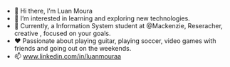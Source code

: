 - 👋 Hi there, I’m Luan Moura 
- 👀 I’m interested in learning and exploring new technologies.
- 🌱 Currently, a Information System student at @Mackenzie, Reseracher, creative , focused on your goals.
- ❤️ Passionate about playing guitar, playing soccer, video games with friends and going out on the weekends.
- 📫 www.linkedin.com/in/luanmouraa

<!---
Luanmouraa/Luanmouraa is a ✨ special ✨ repository because its `README.md` (this file) appears on your GitHub profile.
You can click the Preview link to take a look at your changes.
--->
